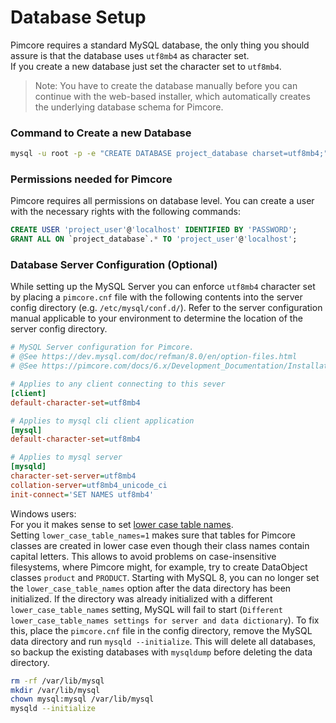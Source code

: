 # Database Setup

Pimcore requires a standard MySQL database, the only thing you should assure is that the database uses `utf8mb4` as character set.  
If you create a new database just set the character set to `utf8mb4`.

> Note: You have to create the database manually before you can continue with the web-based installer,
> which automatically creates the underlying database schema for Pimcore.

### Command to Create a new Database

```bash
mysql -u root -p -e "CREATE DATABASE project_database charset=utf8mb4;"
```

### Permissions needed for Pimcore

Pimcore requires all permissions on database level. You can create a user with the necessary
rights with the following commands:

```sql
CREATE USER 'project_user'@'localhost' IDENTIFIED BY 'PASSWORD';
GRANT ALL ON `project_database`.* TO 'project_user'@'localhost';
```
### Database Server Configuration (Optional)

While setting up the MySQL Server you can enforce `utf8mb4` character set by placing a `pimcore.cnf` file with the following contents into the server config directory (e.g. `/etc/mysql/conf.d/`). Refer to the server configuration manual applicable to your environment to determine the location of the server config directory.

```ini
# MySQL Server configuration for Pimcore.
# @See https://dev.mysql.com/doc/refman/8.0/en/option-files.html
# @See https://pimcore.com/docs/6.x/Development_Documentation/Installation_and_Upgrade/System_Setup_and_Hosting/DB_Setup.html

# Applies to any client connecting to this sever
[client]
default-character-set=utf8mb4

# Applies to mysql cli client application
[mysql]
default-character-set=utf8mb4

# Applies to mysql server
[mysqld]
character-set-server=utf8mb4
collation-server=utf8mb4_unicode_ci
init-connect='SET NAMES utf8mb4'
```

Windows users:  
For you it makes sense to set [lower case table names](https://dev.mysql.com/doc/refman/8.0/en/server-system-variables.html#sysvar_lower_case_table_names).  
Setting `lower_case_table_names=1` makes sure that tables for Pimcore classes are created in lower case even though their class names contain capital letters. This allows to avoid problems on case-insensitive filesystems, where Pimcore might, for example, try to create DataObject classes `product` and `PRODUCT`. Starting with MySQL 8, you can no longer set the `lower_case_table_names` option after the data directory has been initialized. If the directory was already initialized with a different `lower_case_table_names` setting, MySQL will fail to start (`Different lower_case_table_names settings for server and data dictionary`). To fix this, place the `pimcore.cnf` file in the config directory, remove the MySQL data directory and run `mysqld --initialize`. This will delete all databases, so backup the existing databases with `mysqldump` before deleting the data directory.

```bash
rm -rf /var/lib/mysql
mkdir /var/lib/mysql
chown mysql:mysql /var/lib/mysql
mysqld --initialize
```
